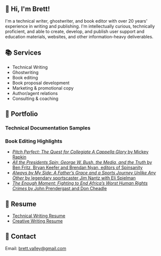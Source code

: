 ## 👋 Hi, I'm Brett!
I'm a technical writer, ghostwriter, and book editor with over 20 years' experience in writing and publishing. I'm intellectually curious, technically proficient, and able to create, develop, and publish user support and education materials, websites, and other information-heavy deliverables.

## 📚 Services
- Technical Writing
- Ghostwriting
- Book editing
- Book proposal development
- Marketing & promotional copy
- Author/agent relations
- Consulting & coaching

## 📝 Portfolio

### Technical Documentation Samples

### Book Editing Highlights
- [_Pitch Perfect: The Quest for Collegiate A Cappella Glory_ by Mickey Rapkin](https://www.amazon.com/Pitch-Perfect-Quest-Collegiate-Cappella/dp/1592404634)
- [_All the Presidents Spin; George W. Bush, the Media, and the Truth_ by Ben Fritz, Bryan Keefer and Brendan Nyan, editors of Spinsanity](https://www.amazon.com/All-Presidents-Spin-George-Media/dp/0743262514/ref=sr_1_1?crid=36SY88ZYKBFUZ)
- [_Always by My Side: A Father’s Grace and a Sports Journey Unlike Any Other_ by legendary sportscaster Jim Nantz with Eli Spielman](https://www.amazon.com/Always-My-Side-Healing-Fathers/dp/1592404081/ref=tmm_pap_swatch_0?_encoding=UTF8&qid=1659786822&sr=1-1)
- [_The Enough Moment: Fighting to End Africa’s Worst Human Rights Crimes_ by John Prendergast and Don Cheadle](https://www.amazon.com/Enough-Moment-Fighting-Africas-Rights/dp/0307464822/ref=sr_1_1?crid=2FWCNIDZZ29AC)

## 📃 Resume 
- [Technical Writing Resume](files/BrettValley_TW_Resume.pdf)
- [Creative Writing Resume](files/BrettValley_Creative_Resume.pdf)
## 📧 Contact
Email: [brett.valley@gmail.com](mailto:brett.valley@gmail.com)
